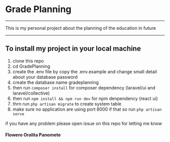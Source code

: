 # Grade Planning
<hr>
<p>This is my personal project about the planning of the education in future<p>
<hr>

## To install my project in your local machine
<ol>
<li>clone this repo</li>
<li>cd GradePlanning</li>
<li>create the .env file by copy the .env.example and change small detail about your database password</li>
<li>create the database name gradeplanning</li>
<li>then run <code>composer install</code> for composer dependency (laravel/ui and laravel/collective)</li>
<li>then run <code>npm install && npm run dev</code> for npm denpendency (react ui)</li>
<li>thrn run <code>php artisan migrate</code> to create system table</li>
<li>make sure no application are using port 8000 if that so run <code>php artisan serve</code></li>
</ol>

<p>if you have any problem please open issue on this repo for letting me know</p>

#### Flowero Oralita Panomete